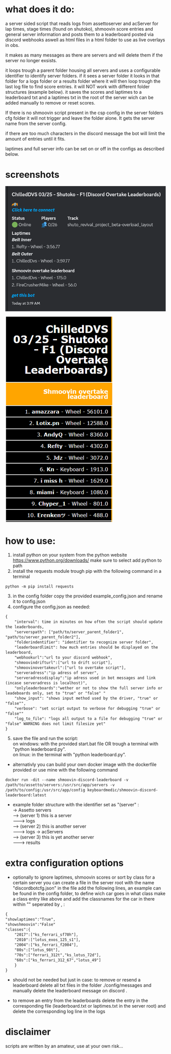 # what does it do:
a server sided script that reads logs from assettoserver and acServer for lap times, stage times (found on shutoko), shmoovin score entries and general server information and posts them to a leaderboard posted via discord webhooks aswell as html files in a html folder to use as live overlays in obs.

it makes as many messages as there are servers and will delete them if the server no longer exsists.

it loops trough a parent folder housing all servers and uses a configurable identifier to identify server folders. if it sees a server folder it looks in that folder for a logs folder or a results folder where it will then loop trough the last log file to find score entries. it will NOT work with different folder structures (example below). it saves the scores and laptimes to a leaderboard txt and a laptimes txt in the root of the server wich can be added manually to remove or reset scores.

If there is no shmoovin script present in the csp config in the server folders cfg folder it will not trigger and leave the folder alone.
It gets the server name from the server config.

if there are too much characters in the discord message the bot will limit the amount of entries until it fits.

laptimes and full server info can be set on or off in the configs as described below.

# screenshots

![alt text](screenshot6.png)

![alt text](screenshot7.png)

# how to use:
1. install python on your system from the python website https://www.python.org/downloads/ make sure to select add python to path
2. install the requests module trough pip with the following command in a terminal
```
python -m pip install requests
```
3. in the config folder copy the provided example_config.json and rename it to config.json
4. configure the config.json as needed:
```
{
    "interval": time in minutes on how often the script should update the leaderboards,
    "serverspath": ["path/to/server_parent_folder1", "path/to/server_parent_folder2"],
    "folderindentifier": "identifier to recognize server folder",
    "leaderboardlimit": how much entries should be displayed on the leaderboard,
    "webhookurl":"url to your discord webhook",
    "shmoovindrifturl":["url to drift script"],
    "shmoovinovertakeurl":["url to overtake script"],
    "serveradress":"ip adress of server",
    "serveradressdisplay":"ip adress used in bot messages and link (incase serveradress is localhost)",
    "onlyleaderboards":"wether or not to show the full server info or leadeboards only, set to "true" or "false" "
    "show_input": "shows input method used by the driver, "true" or "false"",
    "verbose": "set script output to verbose for debugging "true" or "false""
    "log_to_file": "logs all output to a file for debugging "true" or "false" WARNING does not limit filesize yet"
}
```
5. save the file and run the script:   
on windows: with the provided start.bat file OR trough a terminal with "python leaderboard.py".   
on linux: in the terminal with "python leaderboard.py".   

* alternativly you can build your own docker image with the dockerfile provided or use mine with the following command
```
docker run -dit --name shmoovin-discord-leaderboard -v /path/to/assetto/servers:/usr/src/app/servers -v /path/to/config:/usr/src/app/config keyboardmedic/shmoovin-discord-leaderboard:latest
```
* example folder structure with the identifier set as "(server" :  
-> Assetto servers  
--> (server 1) this is a server  
---> logs  
--> (server 2) this is another server  
---> logs
-> acServers   
--> (server 3) this is yet another server  
---> results  

# extra configuration options

* optionally to ignore laptimes, shmoovin scores or sort by class for a certain server you can create a file in the server root with the name "discordbotcfg.json"
in the file add the following lines, an example can be found in the config folder, to define wich car goes in what class make a class entry like above and add the classnames for the car in there within "" seperated by , :
```
{
"showlaptimes":"True",
"showshmoovin":"False"
"classes":{
    "2017":["ks_ferrari_sf70h"],
    "2010":["lotus_exos_125_s1"],
    "2004":["ks_ferrari_f2004"],
    "80s":["lotus_98t"],
    "70s":["ferrari_312t","ks_lotus_72d"],
    "60s":["ks_ferrari_312_67","lotus_49"]
    }
}
```

* should not be needed but just in case: to remove or resend a leaderboard delete all txt files in the folder ./config/messages and manually delete the leaderboard message on discord .

* to remove an entry from the leaderboards delete the entry in the corresponding file (leaderboard.txt or laptimes.txt in the server root) and delete the corresponding log line in the logs

# disclaimer
scripts are written by an amateur, use at your own risk...
